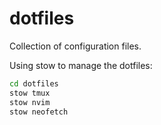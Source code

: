 # dotfiles
Collection of configuration files.

Using stow to manage the dotfiles:
```bash
cd dotfiles
stow tmux
stow nvim
stow neofetch
```
